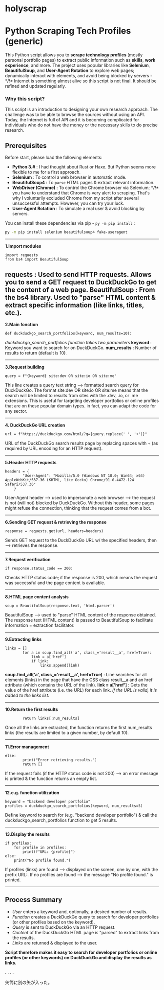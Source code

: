 # holyscrap

# Python Scraping Tech Profiles (generic)

This Python script allows you to **scrape technology profiles** (mostly personal portfolio pages) to extract public information such as **skills**, **work experience**, and more. The project uses popular libraries like **Selenium**, **BeautifulSoup**, and **User-Agent Rotation** to explore web pages; dynamically interact with elements, and avoid being blocked by servers - **/!\** Internet is something almost alive so this script is not final. It should be refined and updated regularly. 

### Why this script?

This script is an introduction to designing your own research approach. The challenge was to be able to browse the sources without using an API. Today, the Internet is full of API and it is becoming complicated for individuals who do not have the money or the necessary skills to do precise research.

## Prerequisites

Before start, please load the following elements:

- **Python 3.#** : I had thought about Rust or Haxe. But Python seems more flexible to me for a first approach.
- **Selenium** : To control a web browser in automatic mode.
- **BeautifulSoup4** : To `parse` HTML pages & extract relevant information.
- **WebDriver (Chrome)** : To control the Chrome browser via Selenium; **/!\** you have to understand that Chrome is very alert to scraping. That's why I voluntarily excluded Chrome from my script after several unsuccessful attempts. However, you can try your luck.
- **User-Agent Rotation** : To simulate a real user & avoid blocking by servers.

You can install these dependencies via pip - `py -m pip install` :

```bash
py -m pip install selenium beautifulsoup4 fake-useragent
```
---------------------------------------------------

**1.Import modules**
```
import requests
from bs4 import BeautifulSoup
```
**requests** : Used to send HTTP requests. Allows you to send a GET request to DuckDuckGo to get the content of a web page.
**BeautifulSoup** : From the bs4 library. Used to "parse" HTML content & extract specific information (like links, titles, etc.).
---------------------------------------------------
**2.Main fonction**
```
def duckduckgo_search_portfolios(keyword, num_results=10):
```
_duckduckgo_search_portfolios function takes two parameters_
**keyword** : Keyword you want to search for on DuckDuckGo.
**num_results** : Number of results to return (default is 10).

---------------------------------------------------
**3.Request building**
```
query = f"{keyword} site:dev OR site:io OR site:me"
```
This line creates a query text string --> formatted search query for DuckDuckGo.
The format site:dev OR site:io OR site:me means that the search will be limited to results from sites with the .dev, .io, or .me extensions. This is useful for targeting developer portfolios or online profiles that are on these popular domain types. in fact, you can adapt the code for any sector.

---------------------------------------------------
**4. DuckDuckGo URL creation**
```
url = f"https://duckduckgo.com/html/?q={query.replace(' ', '+')}"
```
URL of the DuckDuckGo search results page by replacing spaces with + (as required by URL encoding for an HTTP request).

---------------------------------------------------
**5.Header HTTP requests**
```
headers = {
        "User-Agent": "Mozilla/5.0 (Windows NT 10.0; Win64; x64) AppleWebKit/537.36 (KHTML, like Gecko) Chrome/91.0.4472.124 Safari/537.36"
    }
```
User-Agent header --> used to impersonate a web browser --> the request is not (will not) blocked by DuckDuckGo. Without this header, some pages might refuse the connection, thinking that the request comes from a bot.

---------------------------------------------------
**6.Sending GET request & retrieving the response**
```
response = requests.get(url, headers=headers)
```
Sends GET request to the DuckDuckGo URL w/ the specified headers, then --> retrieves the response.

---------------------------------------------------
**7.Request verification**
```
if response.status_code == 200:
```
Checks HTTP status code; if the response is 200, which means the request was successful and the page content is available.

---------------------------------------------------
**8.HTML page content analysis**
```
soup = BeautifulSoup(response.text, 'html.parser')
```
BeautifulSoup --> used to "parse" HTML content of the response obtained. The response text (HTML content) is passed to BeautifulSoup to facilitate information = extraction facilitator.

---------------------------------------------------
**9.Extracting links**
```
links = []
        for a in soup.find_all('a', class_='result__a', href=True):
            link = a['href']
            if link:
                links.append(link)
```
**soup.find_all('a', class_='result__a', href=True)** : Line searches for all <a> elements (links) in the page that have the CSS class result__a and an href attribute (which contains the URL of the link).
**link = a['href']** : Gets the value of the href attribute (i.e. the URL) for each link.
_If the URL is valid, it is added to the links list._

---------------------------------------------------
**10.Return the first results**
```
        return links[:num_results]
```
Once all the links are extracted, the function returns the first num_results links (the results are limited to a given number, by default 10).

---------------------------------------------------
**11.Error management**
```
else:
        print("Error retrieving results.")
        return []
```
If the request fails (if the HTTP status code is not 200) --> an error message is printed & the function returns an empty list.

---------------------------------------------------
**12.e.g. function utilization**
```
keyword = "backend developer portfolio"
profiles = duckduckgo_search_portfolios(keyword, num_results=5)
```
Define keyword to search for (e.g. "backend developer portfolio") & call the duckduckgo_search_portfolios function to get 5 results.

---------------------------------------------------
**13.Display the results**
```
if profiles:
    for profile in profiles:
        print(f"URL: {profile}")
else:
    print("No profile found.")
```
If profiles (links) are found --> displayed on the screen, one by one, with the prefix URL:.
If no profiles are found --> the message "No profile found." is printed.

---------------------------------------------------
## Process Summary
- *User* enters a keyword and, optionally, a desired number of results.
- *Function* creates a DuckDuckGo query to search for developer portfolios (or other profiles based on the keyword).
- *Query* is sent to DuckDuckGo via an HTTP request.
- *Content* of the DuckDuckGo HTML page is "parsed" to extract links from the results.
- *Links* are returned & displayed to the user.

**Script therefore makes it easy to search for developer portfolios or online profiles (or other keywords) on DuckDuckGo and display the results as links.**




.
.
.
.


矢筒に別の矢が入った。
